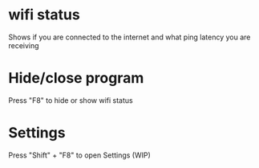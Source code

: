 # wifi status
Shows if you are connected to the internet and what ping latency you are receiving
# Hide/close program
Press "F8" to hide or show wifi status
# Settings
Press "Shift" + "F8" to open Settings (WIP)
